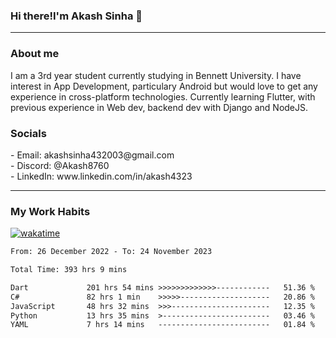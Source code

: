 <h3>Hi there!I'm Akash Sinha 👋</h3>

--- 

<h3>About me</h3>
I am a 3rd year student currently studying in Bennett University. I have interest in App Development, particulary Android but would love to get any experience in cross-platform technologies. Currently learning Flutter, with previous experience in Web dev, backend dev with Django and NodeJS.

<h3>Socials</h3>
 - Email: akashsinha432003@gmail.com<br>
 - Discord: @Akash8760<br>
 - LinkedIn: www.linkedin.com/in/akash4323<br>


---

<h3>My Work Habits</h3>

[![wakatime](https://wakatime.com/badge/user/938b2951-49cf-4810-9b9e-c17cde3d3343.svg)](https://wakatime.com/@938b2951-49cf-4810-9b9e-c17cde3d3343)

<!--START_SECTION:waka-->

```txt
From: 26 December 2022 - To: 24 November 2023

Total Time: 393 hrs 9 mins

Dart             201 hrs 54 mins >>>>>>>>>>>>>------------   51.36 %
C#               82 hrs 1 min    >>>>>--------------------   20.86 %
JavaScript       48 hrs 32 mins  >>>----------------------   12.35 %
Python           13 hrs 35 mins  >------------------------   03.46 %
YAML             7 hrs 14 mins   -------------------------   01.84 %
```

<!--END_SECTION:waka-->

